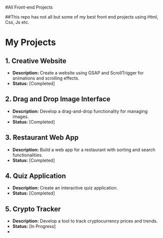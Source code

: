 #All Front-end Projects

##This repo has not all but some of my best front end projects using Html, Css, Js etc.


# My Projects

## 1. Creative Website
- **Description:** Create a website using GSAP and ScrollTrigger for animations and scrolling effects.
- **Status:** [Completed]

## 2. Drag and Drop Image Interface
- **Description:** Develop a drag-and-drop functionality for managing images.
- **Status:** [Completed]

## 3. Restaurant Web App
- **Description:** Build a web app for a restaurant with sorting and search functionalities.
- **Status:** [Completed]

## 4. Quiz Application
- **Description:** Create an interactive quiz application.
- **Status:** [Completed]

## 5. Crypto Tracker
- **Description:** Develop a tool to track cryptocurrency prices and trends.
- **Status:** [In Progress]
- 
